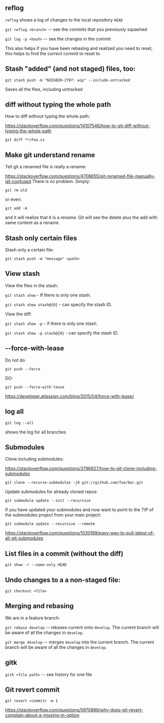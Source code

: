 ## reflog
`reflog` shows a log of changes to the local repository `HEAD`

`git reflog <branch>` -- see the commits that you previously squashed

`git log -p <hash>` -- see the changes in the commit

This also helps if you have been rebasing and realized you need to reset, this helps to find the correct commit to reset to

## Stash "added" (and not staged) files, too:
`git stash push -m "NIEGBZH-2707: wip" --include-untracked`

Saves all the files, including untracked

## diff without typing the whole path
How to diff without typing the whole path:

https://stackoverflow.com/questions/14107546/how-to-git-diff-without-typing-the-whole-path

`git diff **/Foo.cs`


## Make git understand rename
Tell git a renamed file is really a rename:

https://stackoverflow.com/questions/4708655/git-renamed-file-manually-git-confused
There is no problem. Simply:

`git rm old`

or even:

`git add -A`

and it will realize that it is a rename. Git will see the delete plus the add with same content as a rename.

## Stash only certain files
Stash only a certain file:

`git stash push -m "message" <path>`

## View stash
View the files in the stash:

`git stash show` - If there is only one stash.

`git stash show stash@{0}` - can specify the stash ID. 

View the diff:

`git stash show -p` - if there is only one stash.

`git stash show -p stash@{0}` - can specify the stash ID.

## --force-with-lease
Do not do 

`git push --force`

DO:

`git push --force-with-lease`

https://developer.atlassian.com/blog/2015/04/force-with-lease/

## log all
`git log --all`

shows the log for all branches

## Submodules
Clone including submodules:

https://stackoverflow.com/questions/3796927/how-to-git-clone-including-submodules

`git clone --recurse-submodules -j8 git://github.com/foo/bar.git`


Update submodules for already cloned repos:

`git submodule update --init --recursive`


If you have updated your submodules and now want to point to the TIP of the submodules project from your main project:

`git submodule update --recursive --remote`

https://stackoverflow.com/questions/1030169/easy-way-to-pull-latest-of-all-git-submodules

## List files in a commit (without the diff)
`git show -r --name-only HEAD`


## Undo changes to a a non-staged file:
`git checkout <file>`

## Merging and rebasing
We are in a feature branch:

`git rebase develop` -- rebases current onto `develop`. The current branch will be aware of all the changes in `develop`.

`git merge develop` -- merges `develop` into the current branch. The current branch will be aware of all the changes in `develop`.

## gitk

`gitk <file path>` -- see history for one file

## Git revert commit

`git revert <commit> -m 1`

https://stackoverflow.com/questions/5970889/why-does-git-revert-complain-about-a-missing-m-option
